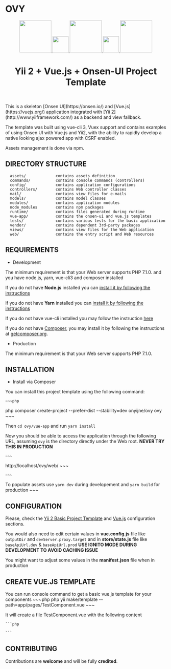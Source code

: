 OVY
===

<p align="center">
    <a href="https://github.com/yiisoft" target="_blank">
        <img src="https://onsen.io/images/logo/svg/onsenui_banner_red.svg" height="100px">
        <img src="https://png.icons8.com/metro/1600/plus-math.png" height="50px">
        <img src="https://vuejs.org/images/logo.png" height="100px">
        <img src="https://png.icons8.com/metro/1600/plus-math.png" height="50px">
        <img src="https://avatars0.githubusercontent.com/u/993323" height="100px">
    </a>
    <h1 align="center">Yii 2 + Vue.js + Onsen-UI Project Template</h1>
    <br>
</p>
This is a skeleton [Onsen UI](https://onsen.io/) and [Vue.js](https://vuejs.org/) application integrated with [Yii 2](http://www.yiiframework.com/) as a backend and view fallback.

The template was built using vue-cli 3, Vuex support and contains examples of using Onsen UI with Vue.js and Yii2, with the ability to rapidly develop a native looking ajax powered app with CSRF enabled.

Assets management is done via npm.

DIRECTORY STRUCTURE
-------------------

      assets/             contains assets definition
      commands/           contains console commands (controllers)
      config/             contains application configurations
      controllers/        contains Web controller classes
      mail/               contains view files for e-mails
      models/             contains model classes
      modules/            contains application modules
      node_modules        contains npm packages
      runtime/            contains files generated during runtime
      vue-app/            contains the onsen-ui and vue.js templates
      tests/              contains various tests for the basic application
      vendor/             contains dependent 3rd-party packages
      views/              contains view files for the Web application
      web/                contains the entry script and Web resources

REQUIREMENTS
------------

- Development

The minimum requirement is that your Web server supports PHP 7.1.0. and you have node.js, yarn, vue-cli3 and composer installed

If you do not have **Node.js** installed you can [install it by following the instructions](https://nodejs.org/en/download/)

If you do not have **Yarn** installed you can [install it by following the instructions](https://yarnpkg.com/lang/en/docs/install/)

If you do not have vue-cli installed you may follow the instruction [here](https://cli.vuejs.org/guide/installation.html)

If you do not have [Composer](http://getcomposer.org/), you may install it by following the instructions
at [getcomposer.org](http://getcomposer.org/doc/00-intro.md#installation-nix).

- Production

The minimum requirement is that your Web server supports PHP 7.1.0.

INSTALLATION
------------

- Install via Composer

You can install this project template using the following command:

    ~~~php
  php composer create-project --prefer-dist --stability=dev onyijne/ovy ovy
    ~~~

Then `cd ovy/vue-app` and run `yarn install`

Now you should be able to access the application through the following URL, assuming `ovy` is the directory
directly under the Web root. **NEVER TRY THIS IN PRODUCTION**

    ~~~
http://localhost/ovy/web/
    ~~~

    ~~~
To populate assets use `yarn dev` during developement and `yarn build` for production
    ~~~

CONFIGURATION
-------------

Please, check the [Yii 2 Basic Project Template](https://github.com/yiisoft/yii2-app-basic#configuration) and [Vue.js](https://cli.vuejs.org/config/) configuration sections.

You would also need to edit certain values in **vue.config.js** file like `outputDir` and `devServer.proxy.target` and in **store/state.js** file like `baseApiUrl.dev` & `baseApiUrl.prod` **USE IGNITO MODE DURING DEVELOPMENT TO AVOID CACHING ISSUE**

You might want to adjust some values in the **manifest.json** file when in production

CREATE VUE.JS TEMPLATE
----------------------

You can run console command to get a basic vue.js template for your components
    ~~~php
php yii make/template --path=app/pages/TestComponent.vue
    ~~~

It will create a file TestComponent.vue with the following content

    ```php
 <template>
     <div>
 
     </div>
 </template>
 
 <script>
     export default {
         data() {
             return {
             }
         },
         mounted: function () {
 
         },
         methods: {
 
         },
         watch: {
 
         }
     }
 </script>
    ``` 


CONTRIBUTING
-----------------------

Contributions are **welcome** and will be fully **credited**.
